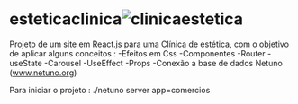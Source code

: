 # esteticaclinica![clinicaestetica](https://user-images.githubusercontent.com/101298802/181837482-d6b2683a-9eb3-4c8c-b1b5-782fac322198.png)

Projeto de um site em React.js para uma Clínica de estética, com o objetivo de aplicar alguns conceitos :
-Efeitos em Css
-Componentes
-Router
-useState
-Carousel
-UseEffect
-Props
-Conexão a base de dados Netuno (www.netuno.org)

Para iniciar o projeto : ./netuno server app=comercios

